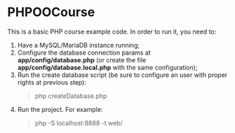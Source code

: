 # PHPOOCourse

This is a basic PHP course example code. In order to run it, you need to:

  1. Have a MySQL/MariaDB instance running;
  2. Configure the database connection params at **app/config/database.php** (or create the file **app/config/database.local.php** with the same configuration);
  3. Run the create database script (be sure to configure an user with proper rights at previous step):
        > php createDatabase.php
  4. Run the project. For example:
        > php -S localhost:8888 -t web/
